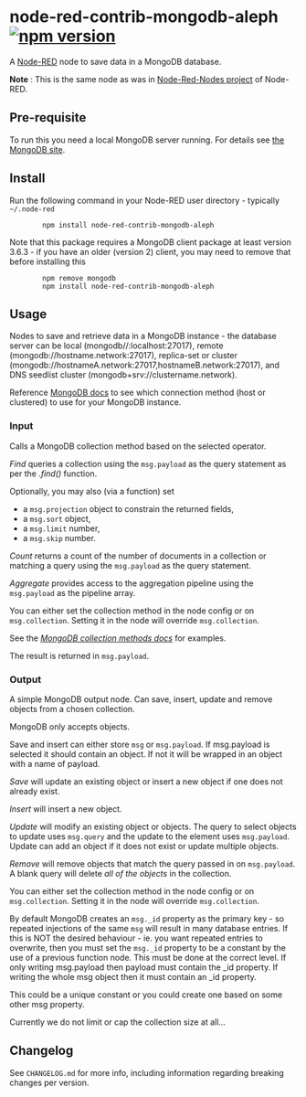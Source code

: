 node-red-contrib-mongodb-aleph
[![npm version](https://badge.fury.io/js/node-red-contrib-mongodb-aleph.svg)](https://badge.fury.io/js/node-red-contrib-mongodb-aleph)
=====================

A <a href="http://nodered.org" target="_new">Node-RED</a> node to save data in a MongoDB database.

**Note** : This is the same node as was in [Node-Red-Nodes project](https://github.com/node-red/node-red-nodes/tree/master/storage/mongodb) of Node-RED.

Pre-requisite
-------------

To run this you need a local MongoDB server running. For details see
<a href="https://www.mongodb.org/" target="_new">the MongoDB site</a>.

Install
-------

Run the following command in your Node-RED user directory - typically `~/.node-red`
```
        npm install node-red-contrib-mongodb-aleph
```
Note that this package requires a MongoDB client package at least version 3.6.3 - if you have an older (version 2) client,
you may need to remove that before installing this
```
        npm remove mongodb
        npm install node-red-contrib-mongodb-aleph
```

Usage
-----

Nodes to save and retrieve data in a MongoDB instance - the database server can be local (mongodb//:localhost:27017), remote (mongodb://hostname.network:27017),
replica-set or cluster (mongodb://hostnameA.network:27017,hostnameB.network:27017), and DNS seedlist cluster (mongodb+srv://clustername.network).

Reference [MongoDB docs](https://docs.mongodb.com/manual/reference/connection-string/) to see which connection method (host or clustered) to use for your MongoDB instance.

### Input

Calls a MongoDB collection method based on the selected operator.

*Find* queries a collection using the `msg.payload` as the query statement as
per the *.find()* function.

Optionally, you may also (via a function) set

- a `msg.projection` object to constrain the returned fields,
- a `msg.sort` object,
- a `msg.limit` number,
- a `msg.skip` number.

*Count* returns a count of the number of documents in a collection or matching a
query using the `msg.payload` as the query statement.

*Aggregate* provides access to the aggregation pipeline using the `msg.payload` as the pipeline array.

You can either set the collection method in the node config or on `msg.collection`.
Setting it in the node will override `msg.collection`.

See the <a href="http://docs.mongodb.org/manual/reference/method/db.collection.find/" target="new">*MongoDB collection methods docs*</a> for examples.

The result is returned in `msg.payload`.

### Output

A simple MongoDB output node. Can save, insert, update and remove objects from a chosen collection.

MongoDB only accepts objects.

Save and insert can either store `msg` or `msg.payload`. If msg.payload is
selected it should contain an object. If not it will be wrapped in an object with a name of payload.

*Save* will update an existing object or insert a new object if one does not already exist.

*Insert* will insert a new object.

*Update* will modify an existing object or objects. The query to select objects
to update uses `msg.query` and the update to the element uses `msg.payload`.
Update can add an object if it does not exist or update multiple objects.

*Remove* will remove objects that match the query passed in on `msg.payload`.
A blank query will delete *all of the objects* in the collection.

You can either set the collection method in the node config or on `msg.collection`.
Setting it in the node will override `msg.collection`.

By default MongoDB creates an `msg._id` property as the primary key - so
repeated injections of the same `msg` will result in many database entries.
If this is NOT the desired behaviour - ie. you want repeated entries to overwrite,
then you must set the `msg._id` property to be a constant by the use of a previous function node.
This must be done at the correct level. If only writing msg.payload then payload must contain the \_id property.
If writing the whole msg object then it must contain an \_id property.

This could be a unique constant or you could create one based on some other msg property.

Currently we do not limit or cap the collection size at all...

## Changelog

See `CHANGELOG.md` for more info, including information regarding breaking changes per version.
